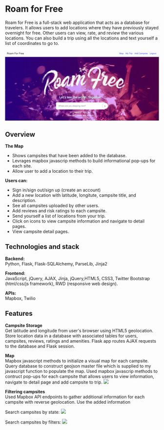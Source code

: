 # Roam for Free
Roam for Free is a full-stack web application that acts as a database for travelers. It allows users to add locations where they have previously stayed overnight for free. Other users can view, rate, and review the various locations. You can also build a trip using all the locations and text yourself a list of coordinates to go to. 

![](readme-img/homescreen.png)

## Overview
**The Map**  
* Shows campsites that have been added to the database.
* Levrages mapbox javascrip methods to build informational pop-ups for each site.
* Allow user to add a location to their trip. 

**Users can:** 
* Sign in/sign out/sign up (create an account)
* Add a new location with latitude, longitute, campsite title, and description. 
* See all campsites uploaded by other users.
* Add reviews and risk ratings to each campsite. 
* Send yourself a list of locations from your trip. 
* Click on icons to view campsite information and navigate to detail pages.
* View campsite detail pages. 

## Technologies and stack
**Backend:**  
Python, Flask, Flask-SQLAlchemy, ParseLib, Jinja2

**Frontend:**   
JavaScript, jQuery, AJAX, Jinja, jQuery,HTML5, CSS3, Twitter Bootstrap (html/css/js framework), RWD (responsive web design).

**APIs:**   
Mapbox, Twilio

## Features
**Campsite Storage**  
 Get latitude and longitude from user's browser using HTML5 geolocation.
 Store location data in a database with associated tables for users, campsites, reviews, ratings and amenities.
 Flask app routes AJAX requests to the database and Flask session. 
 
**Map**  
 Mapbox javascript methods to initialize a visual map for each campsite. 
 Query database to construct geojson master file which is supplied to my javascript function to populate the map.
 Used mapbox javascrip methods to contruct pop-ups for each campsite that allows users to view information, navigate to detail page and add campsite to trip.
![](readme-img/popup2-min.gif)
 
**Filtering campsites**  
 Used Mapbox API endpoints to gather additional information for each campsite with reverse geolocation. 
 Use the added information 
 
Search campsites by state:
![](readme-img/init-search-min.gif)

Search campsites by filters:
![](readme-img/filter-min.gif)

